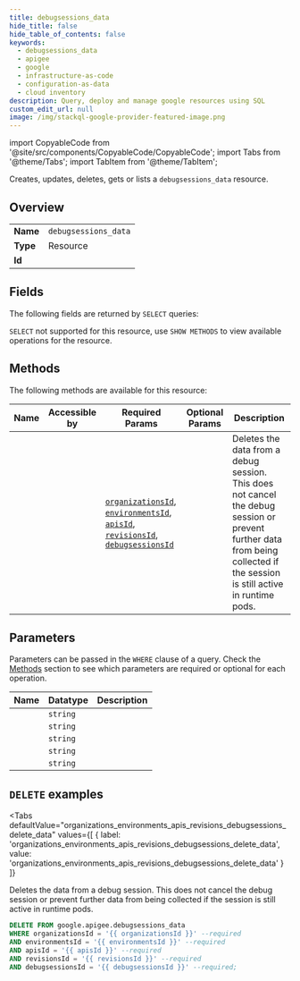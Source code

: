```yaml
--- 
title: debugsessions_data
hide_title: false
hide_table_of_contents: false
keywords:
  - debugsessions_data
  - apigee
  - google
  - infrastructure-as-code
  - configuration-as-data
  - cloud inventory
description: Query, deploy and manage google resources using SQL
custom_edit_url: null
image: /img/stackql-google-provider-featured-image.png
---
```


import CopyableCode from '@site/src/components/CopyableCode/CopyableCode';
import Tabs from '@theme/Tabs';
import TabItem from '@theme/TabItem';

Creates, updates, deletes, gets or lists a <code>debugsessions_data</code> resource.

## Overview
<table><tbody>
<tr><td><b>Name</b></td><td><code>debugsessions_data</code></td></tr>
<tr><td><b>Type</b></td><td>Resource</td></tr>
<tr><td><b>Id</b></td><td><CopyableCode code="google.apigee.debugsessions_data" /></td></tr>
</tbody></table>

## Fields

The following fields are returned by `SELECT` queries:

`SELECT` not supported for this resource, use `SHOW METHODS` to view available operations for the resource.


## Methods

The following methods are available for this resource:

<table>
<thead>
    <tr>
    <th>Name</th>
    <th>Accessible by</th>
    <th>Required Params</th>
    <th>Optional Params</th>
    <th>Description</th>
    </tr>
</thead>
<tbody>
<tr>
    <td><a href="#organizations_environments_apis_revisions_debugsessions_delete_data"><CopyableCode code="organizations_environments_apis_revisions_debugsessions_delete_data" /></a></td>
    <td><CopyableCode code="delete" /></td>
    <td><a href="#parameter-organizationsId"><code>organizationsId</code></a>, <a href="#parameter-environmentsId"><code>environmentsId</code></a>, <a href="#parameter-apisId"><code>apisId</code></a>, <a href="#parameter-revisionsId"><code>revisionsId</code></a>, <a href="#parameter-debugsessionsId"><code>debugsessionsId</code></a></td>
    <td></td>
    <td>Deletes the data from a debug session. This does not cancel the debug session or prevent further data from being collected if the session is still active in runtime pods.</td>
</tr>
</tbody>
</table>

## Parameters

Parameters can be passed in the `WHERE` clause of a query. Check the [Methods](#methods) section to see which parameters are required or optional for each operation.

<table>
<thead>
    <tr>
    <th>Name</th>
    <th>Datatype</th>
    <th>Description</th>
    </tr>
</thead>
<tbody>
<tr id="parameter-apisId">
    <td><CopyableCode code="apisId" /></td>
    <td><code>string</code></td>
    <td></td>
</tr>
<tr id="parameter-debugsessionsId">
    <td><CopyableCode code="debugsessionsId" /></td>
    <td><code>string</code></td>
    <td></td>
</tr>
<tr id="parameter-environmentsId">
    <td><CopyableCode code="environmentsId" /></td>
    <td><code>string</code></td>
    <td></td>
</tr>
<tr id="parameter-organizationsId">
    <td><CopyableCode code="organizationsId" /></td>
    <td><code>string</code></td>
    <td></td>
</tr>
<tr id="parameter-revisionsId">
    <td><CopyableCode code="revisionsId" /></td>
    <td><code>string</code></td>
    <td></td>
</tr>
</tbody>
</table>

## `DELETE` examples

<Tabs
    defaultValue="organizations_environments_apis_revisions_debugsessions_delete_data"
    values={[
        { label: 'organizations_environments_apis_revisions_debugsessions_delete_data', value: 'organizations_environments_apis_revisions_debugsessions_delete_data' }
    ]}
>
<TabItem value="organizations_environments_apis_revisions_debugsessions_delete_data">

Deletes the data from a debug session. This does not cancel the debug session or prevent further data from being collected if the session is still active in runtime pods.

```sql
DELETE FROM google.apigee.debugsessions_data
WHERE organizationsId = '{{ organizationsId }}' --required
AND environmentsId = '{{ environmentsId }}' --required
AND apisId = '{{ apisId }}' --required
AND revisionsId = '{{ revisionsId }}' --required
AND debugsessionsId = '{{ debugsessionsId }}' --required;
```
</TabItem>
</Tabs>
